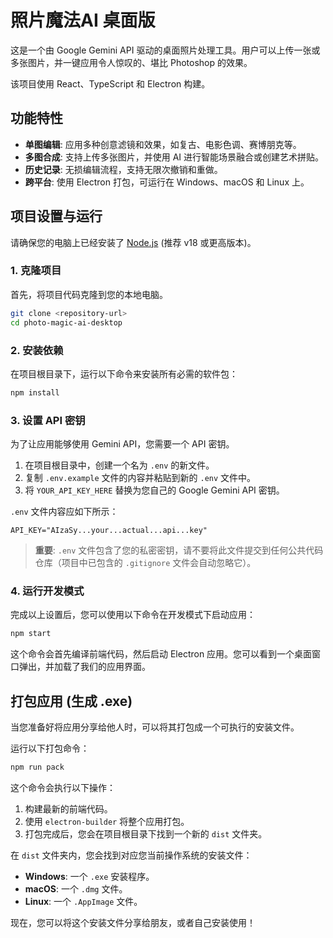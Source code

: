 # 照片魔法AI 桌面版

这是一个由 Google Gemini API 驱动的桌面照片处理工具。用户可以上传一张或多张图片，并一键应用令人惊叹的、堪比 Photoshop 的效果。

该项目使用 React、TypeScript 和 Electron 构建。

## 功能特性

-   **单图编辑**: 应用多种创意滤镜和效果，如复古、电影色调、赛博朋克等。
-   **多图合成**: 支持上传多张图片，并使用 AI 进行智能场景融合或创建艺术拼贴。
-   **历史记录**: 无损编辑流程，支持无限次撤销和重做。
-   **跨平台**: 使用 Electron 打包，可运行在 Windows、macOS 和 Linux 上。

## 项目设置与运行

请确保您的电脑上已经安装了 [Node.js](https://nodejs.org/) (推荐 v18 或更高版本)。

### 1. 克隆项目

首先，将项目代码克隆到您的本地电脑。

```bash
git clone <repository-url>
cd photo-magic-ai-desktop
```

### 2. 安装依赖

在项目根目录下，运行以下命令来安装所有必需的软件包：

```bash
npm install
```

### 3. 设置 API 密钥

为了让应用能够使用 Gemini API，您需要一个 API 密钥。

1.  在项目根目录中，创建一个名为 `.env` 的新文件。
2.  复制 `.env.example` 文件的内容并粘贴到新的 `.env` 文件中。
3.  将 `YOUR_API_KEY_HERE` 替换为您自己的 Google Gemini API 密钥。

`.env` 文件内容应如下所示：

```
API_KEY="AIzaSy...your...actual...api...key"
```

> **重要**: `.env` 文件包含了您的私密密钥，请不要将此文件提交到任何公共代码仓库（项目中已包含的 `.gitignore` 文件会自动忽略它）。

### 4. 运行开发模式

完成以上设置后，您可以使用以下命令在开发模式下启动应用：

```bash
npm start
```

这个命令会首先编译前端代码，然后启动 Electron 应用。您可以看到一个桌面窗口弹出，并加载了我们的应用界面。

## 打包应用 (生成 .exe)

当您准备好将应用分享给他人时，可以将其打包成一个可执行的安装文件。

运行以下打包命令：

```bash
npm run pack
```

这个命令会执行以下操作：
1.  构建最新的前端代码。
2.  使用 `electron-builder` 将整个应用打包。
3.  打包完成后，您会在项目根目录下找到一个新的 `dist` 文件夹。

在 `dist` 文件夹内，您会找到对应您当前操作系统的安装文件：
-   **Windows**: 一个 `.exe` 安装程序。
-   **macOS**: 一个 `.dmg` 文件。
-   **Linux**: 一个 `.AppImage` 文件。

现在，您可以将这个安装文件分享给朋友，或者自己安装使用！
